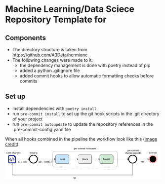 ﻿# Machine Learning/Data Sciece Repository Template for

## Components
- The directory structure is taken from https://github.com/A3Data/hermione
- The following changes were made to it:
  - the dependency management is done with poetry instead of pip
  - added a python .gitignore file 
  - added commit hooks to allow automatic formatting checks before commits
    
    
## Set up 

- install dependencies with `poetry install`
- run `pre-commit install` to set up the git hook scripts in the .git directory of your project
- run `pre-commit autoupdate` to update the repository references in the .pre-commit-config.yaml file

When all hooks combined in the pipeline the workflow look like this ([image credit](https://rohitgupta.xyz/blog/keeping-python-code-clean-with-pre-commit-hooks-black-flake8-and-isort/))
![img.png](img.png)
